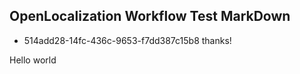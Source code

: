 ## OpenLocalization Workflow Test MarkDown
* 514add28-14fc-436c-9653-f7dd387c15b8 
thanks!

Hello world